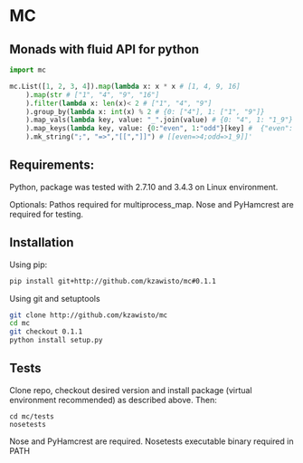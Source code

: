 # MC 
## Monads with fluid API for python

```python
import mc

mc.List([1, 2, 3, 4]).map(lambda x: x * x # [1, 4, 9, 16]
    ).map(str # ["1", "4", "9", "16"]
    ).filter(lambda x: len(x)< 2 # ["1", "4", "9"]
    ).group_by(lambda x: int(x) % 2 # {0: ["4"], 1: ["1", "9"]}
    ).map_vals(lambda key, value: "_".join(value) # {0: "4", 1: "1_9"}
    ).map_keys(lambda key, value: {0:"even", 1:"odd"}[key] #  {"even": "4", "odd": "1_9"}
    ).mk_string(";", "=>","[[","]]") # [[even=>4;odd=>1_9]]'
```
## Requirements:
Python, package was tested with 2.7.10 and 3.4.3 on Linux environment.

Optionals:
Pathos required for multiprocess_map.
Nose and PyHamcrest are required for testing.

## Installation

Using pip:
```bash
pip install git+http://github.com/kzawisto/mc#0.1.1
```
Using git and setuptools
```bash
git clone http://github.com/kzawisto/mc
cd mc
git checkout 0.1.1
python install setup.py
```

## Tests

Clone repo, checkout desired version and install package (virtual environment recommended) as described above.
Then:
```
cd mc/tests
nosetests
```
Nose and PyHamcrest are required. Nosetests executable binary required in PATH
